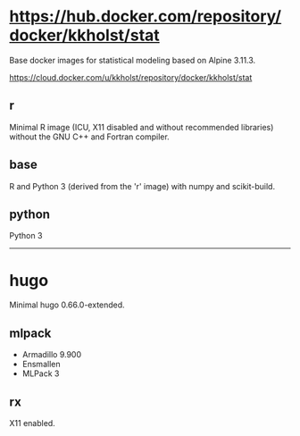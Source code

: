 # https://hub.docker.com/repository/docker/kkholst/stat

Base docker images for statistical modeling based on Alpine 3.11.3.

https://cloud.docker.com/u/kkholst/repository/docker/kkholst/stat

## r
Minimal R image (ICU, X11 disabled and without recommended libraries)
without the GNU C++ and Fortran compiler.

## base
R and Python 3 (derived from the 'r' image) with numpy and scikit-build.

## python
Python 3

------

# hugo
Minimal hugo 0.66.0-extended.

## mlpack
- Armadillo 9.900
- Ensmallen 
- MLPack 3

## rx

X11 enabled.

